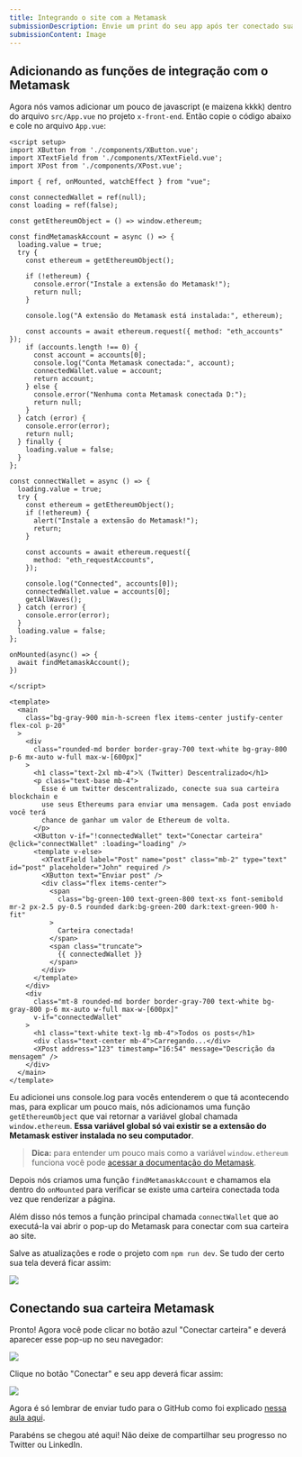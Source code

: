 ```yaml
---
title: Integrando o site com a Metamask
submissionDescription: Envie um print do seu app após ter conectado sua carteira.
submissionContent: Image
---
```


## Adicionando as funções de integração com o Metamask

Agora nós vamos adicionar um pouco de javascript (e maizena kkkk) dentro do arquivo `src/App.vue` no projeto `x-front-end`. Então copie o código abaixo e cole no arquivo `App.vue`:

```vue [App.vue] {5-68, 84-85, 92, 95, 98, 102}
<script setup>
import XButton from './components/XButton.vue';
import XTextField from './components/XTextField.vue';
import XPost from './components/XPost.vue';

import { ref, onMounted, watchEffect } from "vue";

const connectedWallet = ref(null);
const loading = ref(false);

const getEthereumObject = () => window.ethereum;

const findMetamaskAccount = async () => {
  loading.value = true;
  try {
    const ethereum = getEthereumObject();

    if (!ethereum) {
      console.error("Instale a extensão do Metamask!");
      return null;
    }

    console.log("A extensão do Metamask está instalada:", ethereum);

    const accounts = await ethereum.request({ method: "eth_accounts" });
    if (accounts.length !== 0) {
      const account = accounts[0];
      console.log("Conta Metamask conectada:", account);
      connectedWallet.value = account;
      return account;
    } else {
      console.error("Nenhuma conta Metamask conectada D:");
      return null;
    }
  } catch (error) {
    console.error(error);
    return null;
  } finally {
    loading.value = false;
  }
};

const connectWallet = async () => {
  loading.value = true;
  try {
    const ethereum = getEthereumObject();
    if (!ethereum) {
      alert("Instale a extensão do Metamask!");
      return;
    }

    const accounts = await ethereum.request({
      method: "eth_requestAccounts",
    });

    console.log("Connected", accounts[0]);
    connectedWallet.value = accounts[0];
    getAllWaves();
  } catch (error) {
    console.error(error);
  }
  loading.value = false;
};

onMounted(async() => {
  await findMetamaskAccount();
})

</script>

<template>
  <main
    class="bg-gray-900 min-h-screen flex items-center justify-center flex-col p-20"
  >
    <div
      class="rounded-md border border-gray-700 text-white bg-gray-800 p-6 mx-auto w-full max-w-[600px]"
    >
      <h1 class="text-2xl mb-4">𝕏 (Twitter) Descentralizado</h1>
      <p class="text-base mb-4">
        Esse é um twitter descentralizado, conecte sua sua carteira blockchain e
        use seus Ethereums para enviar uma mensagem. Cada post enviado você terá
        chance de ganhar um valor de Ethereum de volta.
      </p>
      <XButton v-if="!connectedWallet" text="Conectar carteira" @click="connectWallet" :loading="loading" />
      <template v-else>
        <XTextField label="Post" name="post" class="mb-2" type="text" id="post" placeholder="John" required />
        <XButton text="Enviar post" />
        <div class="flex items-center">
          <span
            class="bg-green-100 text-green-800 text-xs font-semibold mr-2 px-2.5 py-0.5 rounded dark:bg-green-200 dark:text-green-900 h-fit"
          >
            Carteira conectada!
          </span>
          <span class="truncate">
            {{ connectedWallet }}
          </span>
        </div>
      </template>
    </div>
    <div
      class="mt-8 rounded-md border border-gray-700 text-white bg-gray-800 p-6 mx-auto w-full max-w-[600px]"
      v-if="connectedWallet"
    >
      <h1 class="text-white text-lg mb-4">Todos os posts</h1>
      <div class="text-center mb-4">Carregando...</div>
      <XPost address="123" timestamp="16:54" message="Descrição da mensagem" />
    </div>
  </main>
</template>
```

Eu adicionei uns console.log para vocês entenderem o que tá acontecendo mas, para explicar um pouco mais, nós adicionamos uma função `getEthereumObject` que vai retornar a variável global chamada `window.ethereum`. **Essa variável global só vai existir se a extensão do Metamask estiver instalada no seu computador**.

> **Dica:** para entender um pouco mais como a variável `window.ethereum` funciona você pode [acessar a documentação do Metamask](https://docs.metamask.io/wallet/reference/provider-api/?utm_source=menthor.io).

Depois nós criamos uma função `findMetamaskAccount` e chamamos ela dentro do `onMounted` para verificar se existe uma carteira conectada toda vez que renderizar a página.

Além disso nós temos a função principal chamada `connectWallet` que ao executá-la vai abrir o pop-up do Metamask para conectar com sua carteira ao site.

Salve as atualizações e rode o projeto com `npm run dev`. Se tudo der certo sua tela deverá ficar assim:

![](https://raw.githubusercontent.com/menthorlabs/courses/main/images/2023-09-08-19-18-40.png)

## Conectando sua carteira Metamask

Pronto! Agora você pode clicar no botão azul "Conectar carteira" e deverá aparecer esse pop-up no seu navegador:

![](https://raw.githubusercontent.com/menthorlabs/courses/main/images/2023-09-08-19-22-04.png)

Clique no botão "Conectar" e seu app deverá ficar assim:

![](https://raw.githubusercontent.com/menthorlabs/courses/main/images/2023-09-08-19-23-06.png)

Agora é só lembrar de enviar tudo para o GitHub como foi explicado [nessa aula aqui](/twitter-descentralizado/desenvolvendo-o-site/instalando-tailwind#salvando-as-atualizações-no-github).

Parabéns se chegou até aqui! Não deixe de compartilhar seu progresso no Twitter ou LinkedIn.

